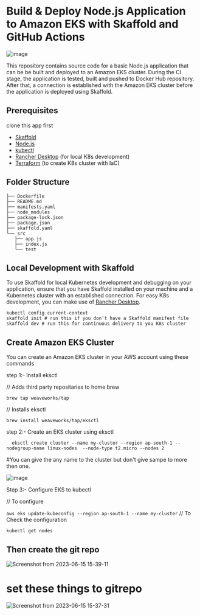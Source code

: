 # Build & Deploy Node.js Application to Amazon EKS with Skaffold and GitHub Actions

![image](https://github.com/gautam0101/Sakfoold/assets/101164301/a4254879-e0f5-4cf2-af9e-ba0795533657)


This repository contains source code for a basic Node.js application that can be be built and deployed to an Amazon EKS cluster. During the CI stage, the application is tested, built and pushed to Docker Hub repository. After that, a connection is established with the Amazon EKS cluster before the application is deployed using Skaffold.

## Prerequisites
  
   clone this app first

* [Skaffold](https://skaffold-latest.firebaseapp.com/)
* [Node.js](https://nodejs.org/)
* [kubectl](https://kubernetes.io/docs/tasks/tools/)
* [Rancher Desktop](https://rancherdesktop.io/) (for local K8s development)
* [Terraform](https://learn.hashicorp.com/tutorials/terraform/install-cli) (to create K8s cluster with IaC)

## Folder Structure

```
├── Dockerfile
├── README.md
├── manifests.yaml
├── node_modules
├── package-lock.json
├── package.json
├── skaffold.yaml
└── src
   ├── app.js
   ├── index.js
   └── test
```

## Local Development with Skaffold
To use Skaffold for local Kubernetes development and debugging on your application, ensure that you have Skaffold installed on your machine and a Kubernetes cluster with an established connection. For easy K8s development, you can make use of [Rancher Desktop](https://rancherdesktop.io/).

```
kubectl config current-context
skaffold init # run this if you don't have a Skaffold manifest file
skaffold dev # run this for continuous delivery to you K8s cluster 
```

## Create Amazon EKS Cluster
You can create an Amazon EKS cluster in your AWS account using these commands

   step 1:- Install eksctl

// Adds third party repositaries to home brew

`brew tap weaveworks/tap`

// Installs eksctl

`brew install weaveworks/tap/eksctl`

step 2:- Create an EKS cluster using eksctl

`  eksctl create cluster --name my-cluster --region ap-south-1 --nodegroup-name linux-nodes  --node-type t2.micro --nodes 2`

#You can give the any name to the cluster but don't give sampe to more then one.

![image](https://github.com/gautam0101/Sakfoold/assets/101164301/c12f24af-6b09-4acd-8854-da2b60ce08aa)


Step 3:- Configure EKS to kubectl

// To configure

`aws eks update-kubeconfig --region ap-south-1 --name my-cluster` // To Check the configuration

`kubectl get nodes`

## Then create the git repo
![Screenshot from 2023-06-15 15-39-11](https://github.com/gautam0101/Sakfoold/assets/101164301/e6f45664-834a-4b03-aa9c-64f79104853d)

# set these things to gitrepo
![Screenshot from 2023-06-15 15-37-31](https://github.com/gautam0101/Sakfoold/assets/101164301/392d83c7-00d5-40a9-ad2e-2d8e66217f2e)

